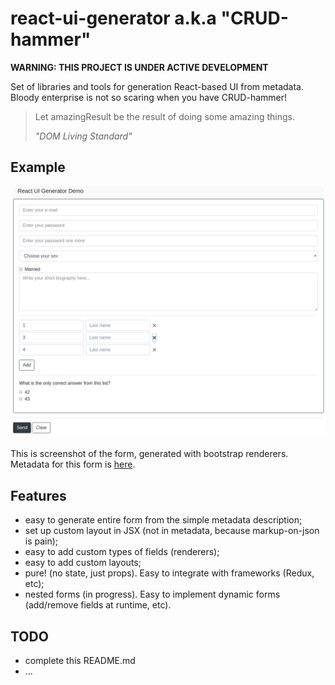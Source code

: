 # react-ui-generator a.k.a "CRUD-hammer"

**WARNING: THIS PROJECT IS UNDER ACTIVE DEVELOPMENT**

Set of libraries and tools for generation React-based UI from metadata.
Bloody enterprise is not so scaring when you have CRUD-hammer!

<blockquote>
<p>Let amazingResult be the result of doing some amazing things. </p>
<i>"DOM Living Standard"</i>
</blockquote>

## Example

![demo-screenshot](./doc/img/demo-screen.png)

This is screenshot of the form, generated with bootstrap renderers. Metadata for this form is [here](./packages/demo/src/meta/complete.json).


## Features

- easy to generate entire form from the simple metadata description;
- set up custom layout in JSX (not in metadata, because markup-on-json is pain);
- easy to add custom types of fields (renderers);
- easy to add custom layouts;
- pure! (no state, just props). Easy to integrate with frameworks (Redux, etc);
- nested forms (in progress). Easy to implement dynamic forms (add/remove fields at runtime, etc).

## TODO

- complete this README.md
- ...
